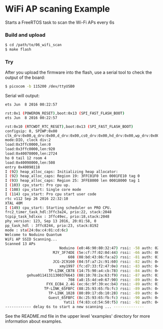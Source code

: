 WiFi AP scaning Example
========================

Starts a FreeRTOS task to scan the Wi-Fi APs every 6s


### Build and upload

```bash
$ cd /path/to/06_wifi_scan
$ make flash
```


### Try

After you upload the firmware into the flash, use a serial tool to check the output of the board:

```bash
$ picocom -b 115200 /dev/ttyUSB0
```


Serial will output:

```bash
ets Jun  8 2016 00:22:57

rst:0x1 (POWERON_RESET),boot:0x13 (SPI_FAST_FLASH_BOOT)
ets Jun  8 2016 00:22:57

rst:0x10 (RTCWDT_RTC_RESET),boot:0x13 (SPI_FAST_FLASH_BOOT)
configsip: 0, SPIWP:0x00
clk_drv:0x00,q_drv:0x00,d_drv:0x00,cs0_drv:0x00,hd_drv:0x00,wp_drv:0x00
mode:DIO, clock div:2
load:0x3ffc0000,len:0
load:0x3ffc0000,len:920
load:0x40078000,len:2724
ho 0 tail 12 room 4
load:0x40098000,len:508
entry 0x40098118
I (92) heap_alloc_caps: Initializing heap allocator:
I (92) heap_alloc_caps: Region 19: 3FFC01F0 len 0001FE10 tag 0
I (93) heap_alloc_caps: Region 25: 3FFE8000 len 00018000 tag 1
I (103) cpu_start: Pro cpu up.
I (108) cpu_start: Single core mode
I (114) cpu_start: Pro cpu start user code
rtc v112 Sep 26 2016 22:32:10
XTAL 40M
I (149) cpu_start: Starting scheduler on PRO CPU.
frc2_timer_task_hdl:3ffc3a24, prio:22, stack:2048
tcpip_task_hdlxxx : 3ffc49ec, prio:18,stack:2048
phy_version: 123, Sep 13 2016, 20:01:58, 0
pp_task_hdl : 3ffc8244, prio:23, stack:8192
mode : sta(24:0a:c4:01:cd:6c)
Welcome to Noduino Quantum
WiFi AP SSID Scanning... 
Scanned 13 APs 
                         Noduino (e0:46:90:80:32:47) rssi: -58 auth: 02
                      MJY_3F74DE (5e:cf:7f:02:0d:44) rssi: -66 auth: 00
                             608 (08:bd:43:86:fa:a2) rssi: -81 auth: 03
                      JCG-2C9160 (04:5f:a7:2c:91:60) rssi: -82 auth: 04
                         xmy1997 (fc:d7:33:f2:47:0e) rssi: -83 auth: 04
                    TP-LINK_CB78 (14:75:90:a4:cb:78) rssi: -84 auth: 04
          gehua01141311300376643 (08:10:78:2a:63:f9) rssi: -87 auth: 03
                             708 (a8:15:4d:e0:67:90) rssi: -89 auth: 04
                   FYX_ECB4_2.4G (ec:6c:9f:39:ec:b4) rssi: -89 auth: 03
                  TP-LINK_65FBFC (88:25:93:65:fb:fc) rssi: -89 auth: 04
                    TP-LINK_1028 (80:89:17:db:10:28) rssi: -89 auth: 04
                    Guest_65FBFC (8c:25:93:65:fb:fc) rssi: -90 auth: 04
                           Yati1 (f4:83:cd:54:50:f5) rssi: -92 auth: 04
------------ delay 6s to start a new scanning ... --------------
```

See the README.md file in the upper level 'examples' directory for more information about examples.
